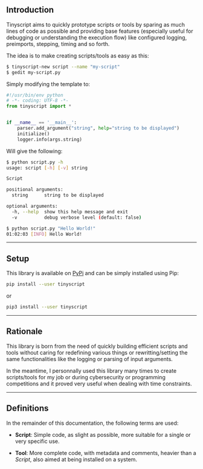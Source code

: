 ## Introduction

Tinyscript aims to quickly prototype scripts or tools by sparing as much lines of code as possible and providing base features (especially useful for debugging or understanding the execution flow) like configured logging, preimports, stepping, timing and so forth.

The idea is to make creating scripts/tools as easy as this:

```sh
$ tinyscript-new script --name "my-script"
$ gedit my-script.py
```

Simply modifying the template to:

```python
#!/usr/bin/env python
# -*- coding: UTF-8 -*-
from tinyscript import *


if __name__ == '__main__':
    parser.add_argument("string", help="string to be displayed")
    initialize()
    logger.info(args.string)
```

Will give the following:

```sh
$ python script.py -h
usage: script [-h] [-v] string

Script

positional arguments:
  string      string to be displayed

optional arguments:
  -h, --help  show this help message and exit
  -v          debug verbose level (default: false)

$ python script.py "Hello World!"
01:02:03 [INFO] Hello World!
```

-----

## Setup

This library is available on [PyPi](https://pypi.python.org/pypi/tinyscript/) and can be simply installed using Pip:

```sh
pip install --user tinyscript
```

or

```sh
pip3 install --user tinyscript
```

-----

## Rationale

This library is born from the need of quickly building efficient scripts and tools without caring for redefining various things or rewritting/setting the same functionalities like the logging or parsing of input arguments.

In the meantime, I personnally used this library many times to create scripts/tools for my job or during cybersecurity or programming competitions and it proved very useful when dealing with time constraints.

-----

## Definitions

In the remainder of this documentation, the following terms are used:

- **Script**: Simple code, as slight as possible, more suitable for a single or very specific use.

- **Tool**: More complete code, with metadata and comments, heavier than a *Script*, also aimed at being installed on a system.
